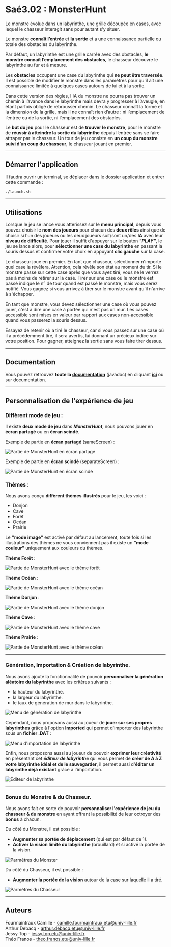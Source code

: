 # Saé3.02 : MonsterHunt

Le monstre évolue dans un labyrinthe, une grille découpée en cases, avec lequel le chasseur interagit sans pour autant s’y situer.

Le monstre **connaît l’entrée** et **la sortie** et a une connaissance partielle ou totale des obstacles du labyrinthe.

Par défaut, un labyrinthe est une grille carrée avec des obstacles, **le monstre connaît l’emplacement des obstacles**, le chasseur découvre le labyrinthe au fur et à mesure.

Les **obstacles** occupent une case du labyrinthe qui **ne peut être traversée**. Il est possible de modifier le monstre dans les paramètres pour qu'il ait une connaissance limitée à quelques cases autours de lui et à la sortie.

Dans cette version des règles, l'IA du monstre ne pourra pas trouver un chemin à l’avance dans le labyrinthe mais devra y progresser à l’aveugle, en étant parfois obligé de rebrousser chemin. Le chasseur connaît la forme et la dimension de la grille, mais il ne connaît rien d’autre : ni l’emplacement de l’entrée ou de la sortie, ni l’emplacement des obstacles.

Le **but du jeu** pour le chasseur est de **trouver le monstre**, pour le monstre de **réussir à atteindre la sortie du labyrinthe** depuis l’entrée sans se faire attraper par le chasseur. Un tour de jeu consiste en **un coup du monstre suivi d’un coup du chasseur**, le chasseur jouant en premier.

---

## Démarrer l'application

Il faudra ouvrir un terminal, se déplacer dans le dossier application et entrer cette commande :

```bash
./launch.sh
```

---
## Utilisations

Lorsque le jeu se lance vous atterissez sur le **menu principal**, depuis vous pouvez choisir le **nom des joueurs** pour chacun des **deux rôles** ainsi que de choisir si l'un des joueurs ou les deux joueurs soit/sont un/des **IA** avec leur **niveau de difficulté**. Pour jouer il suffit d'appuyer sur le bouton ***"PLAY"***, le jeu se lance alors, pour **sélectionner une case du labyrinthe** en passant la souris dessus et confirmer votre choix en appuyant **clic gauche** sur la case.

Le chasseur joue en premier. En tant que chasseur, sélectionner n'importe quel case la révèlera. Attention, cela révèle son état au moment du tir. Si le monstre passe sur cette case après que vous ayez tiré, vous ne le verrez pas à moins de retirer sur la case. Tirer sur une case où le monstre est passé indique le n° de tour quand est passé le monstre, mais vous serez notifié.
Vous gagnez si vous arrivez à tirer sur le monstre avant qu'il n'arrive à s'échapper.

En tant que monstre, vous devez sélectionner une case où vous pouvez jouer, c'est à dire une case à portée qui n'est pas un mur. Les cases accessible sont mises en valeur par rapport aux cases non-accessible quand vous passerez la souris dessus.

Essayez de retenir où a tiré le chasseur, car si vous passez sur une case où il a précédemment tiré, il sera avertis, lui donnant un précieux indice sur votre position.
Pour gagner, atteignez la sortie sans vous faire tirer dessus.

---
## Documentation

Vous pouvez retrouvez **toute la [documentation](doc/index.html)** (javadoc) en cliquant **[ici](doc/index.html)** ou sur documentation.

---
## Personnalisation de l'expérience de jeu

### Diffèrent mode de jeu :

Il existe **deux mode de jeu** dans ***MonsterHunt***, nous pouvons jouer en **écran partagé** ou en **écran scindé**.

Exemple de partie en **écran partagé** (sameScreen) : 

![Partie de MonsterHunt en écran partagé](res/readMe/sameScreenExample.gif)

Exemple de partie en **écran scindé** (separateScreen) :

![Partie de MonsterHunt en écran scindé](res/readMe/separateScreenExample.gif)


### Thèmes :

Nous avons conçu **diffèrent thèmes illustrés** pour le jeu, les voici :

- Donjon
- Cave
- Forêt
- Océan
- Prairie

Le **"mode image"** est activé par défaut au lancement, toute fois si les illustrations des thèmes ne vous conviennent pas il existe un **"mode couleur"** uniquement aux couleurs du thèmes.

**Thème Forêt** : 

![Partie de MonsterHunt avec le thème forêt](res/readMe/forestTheme.jpg)

**Thème Océan** :

![Partie de MonsterHunt avec le thème océan](res/readMe/oceanTheme.jpg)

**Thème Donjon** :

![Partie de MonsterHunt avec le thème donjon](res/readMe/dungeonTheme.jpg)

**Thème Cave** :

![Partie de MonsterHunt avec le thème cave](res/readMe/caveTheme.jpg)

**Thème Prairie** :

![Partie de MonsterHunt avec le thème océan](res/readMe/meadownTheme.jpg)



---
### Génération, Importation & Création de labyrinthe.

Nous avons ajouté la fonctionnalité de pouvoir **personnaliser la génération aléatoire du labyrinthe** avec les critères suivants :

- la hauteur du labyrinthe.
- la largeur du labyrinthe.
- le taux de génération de mur dans le labyrinthe.

![Menu de génération de labyrinthe](res/readMe/mazeGenerationSettings.jpg)

Cependant, nous proposons aussi au joueur de **jouer sur ses propres labyrinthes** grâce à l'option **Imported** qui permet d'importer des labyrinthe sous un **fichier .DAT** :

![Menu d'importation de labyrinthe](res/readMe/mazeGenerationImportedSettings.jpg)

Enfin, nous proposons aussi au joueur de pouvoir **exprimer leur créativité** en présentant cet ***éditeur de labyrinthe*** qui vous permet de **créer de A à Z votre labyrinthe idéal et de le sauvegarder**, il permet aussi d'**éditer un labyrinthe déjà existant** grâce à l'importation.

![Editeur de labyrinthe](res/readMe/mazeEditor.jpg)

---
### Bonus du Monstre & du Chasseur.

Nous avons fait en sorte de pouvoir **personnaliser l'expérience de jeu du chasseur & du monstre** en ayant offrant la possibilité de leur octroyer des **bonus** à chacun. 

Du côté du Monstre, il est possible :

- **Augmenter sa portée de déplacement** (qui est par défaut de 1).
- **Activer la vision limité du labyrinthe** (brouillard) et si activé la portée de la vision.

![Parmètres du Monster](res/readMe/monsterSettings.jpg)

Du côté du Chasseur, il est possible :

- **Augmenter la portée de la vision** autour de la case sur laquelle il a tiré.

![Parmètres du Chasseur](res/readMe/hunterSettings.jpg)


---
## Auteurs

Fourmaintraux Camille - camille.fourmaintraux.etu@univ-lille.fr  
Arthur Debacq - arthur.debacq.etu@univ-lille.fr  
Jessy Top - jessy.top.etu@univ-lille.fr  
Théo Franos - theo.franos.etu@univ-lille.fr  
